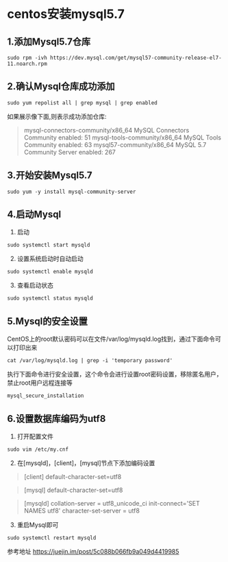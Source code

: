 # centos安装mysql5.7

## 1.添加Mysql5.7仓库

`sudo rpm -ivh https://dev.mysql.com/get/mysql57-community-release-el7-11.noarch.rpm`

## 2.确认Mysql仓库成功添加

`sudo yum repolist all | grep mysql | grep enabled`

如果展示像下面,则表示成功添加仓库:

> mysql-connectors-community/x86_64  MySQL Connectors Community    enabled:     51
mysql-tools-community/x86_64       MySQL Tools Community         enabled:     63
mysql57-community/x86_64           MySQL 5.7 Community Server    enabled:    267


## 3.开始安装Mysql5.7

`sudo yum -y install mysql-community-server`


## 4.启动Mysql

1. 启动

`sudo systemctl start mysqld`

2. 设置系统启动时自动启动

`sudo systemctl enable mysqld`

3. 查看启动状态

`sudo systemctl status mysqld`

## 5.Mysql的安全设置
CentOS上的root默认密码可以在文件/var/log/mysqld.log找到，通过下面命令可以打印出来

`cat /var/log/mysqld.log | grep -i 'temporary password'`

执行下面命令进行安全设置，这个命令会进行设置root密码设置，移除匿名用户，禁止root用户远程连接等

`mysql_secure_installation`

## 6.设置数据库编码为utf8

1. 打开配置文件

`sudo vim /etc/my.cnf`

2. 在[mysqld]，[client]，[mysql]节点下添加编码设置

> [client]
default-character-set=utf8

> [mysql]
default-character-set=utf8

> [mysqld]
collation-server = utf8_unicode_ci
init-connect='SET NAMES utf8'
character-set-server = utf8

3. 重启Mysql即可

`sudo systemctl restart mysqld`

参考地址 https://juejin.im/post/5c088b066fb9a049d4419985